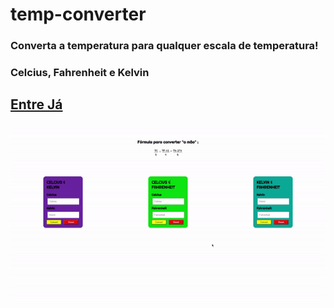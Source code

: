 # temp-converter

### Converta a temperatura para qualquer escala de temperatura!

### Celcius, Fahrenheit e Kelvin

## <a link href="https://arthurcorona.github.io/temp-converter/">Entre Já</a>

<img src="./assets/gif.gif">
